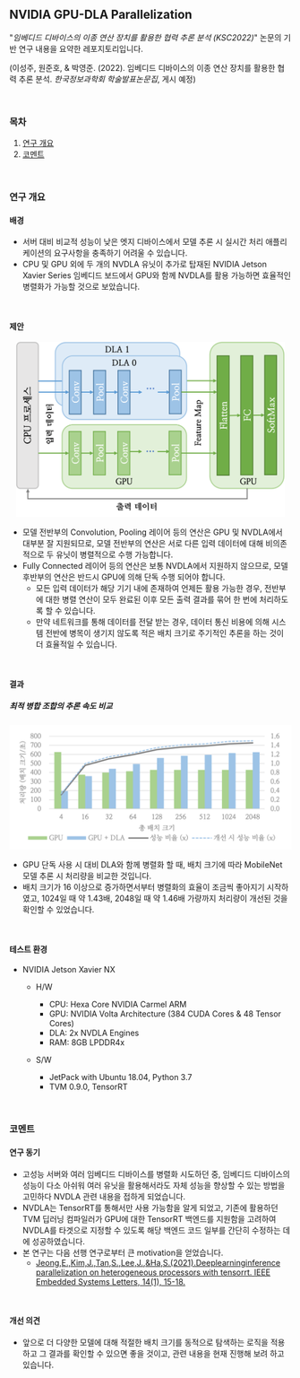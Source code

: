 ## NVIDIA GPU-DLA Parallelization
"*임베디드 디바이스의 이종 연산 장치를 활용한 협력 추론 분석 (KSC2022)*" 논문의 기반 연구 내용을 요약한 레포지토리입니다.

(이성주, 원준호, & 박영준. (2022). 임베디드 디바이스의 이종 연산 장치를 활용한 협력 추론 분석. *한국정보과학회 학술발표논문집*, 게시 예정)

<br/>

### 목차

1. [연구 개요](#연구-개요)
2. [코멘트](#코멘트)

<br/>

### 연구 개요

#### 배경

- 서버 대비 비교적 성능이 낮은 엣지 디바이스에서 모델 추론 시 실시간 처리 애플리케이션의 요구사항을 충족하기 어려울 수 있습니다.
- CPU 및 GPU 외에 두 개의 NVDLA 유닛이 추가로 탑재된 NVIDIA Jetson Xavier Series 임베디드 보드에서 GPU와 함께 NVDLA를 활용 가능하면 효율적인 병렬화가 가능할 것으로 보았습니다.

<br/>

#### 제안

<p align="center"><img src="./images/model_split.png" alt="모델 분할 방식" style="width: 480px;" /></p>

- 모델 전반부의 Convolution, Pooling 레이어 등의 연산은 GPU 및 NVDLA에서 대부분 잘 지원되므로, 모델 전반부의 연산은 서로 다른 입력 데이터에 대해 비의존적으로 두 유닛이 병렬적으로 수행 가능합니다.
- Fully Connected 레이어 등의 연산은 보통 NVDLA에서 지원하지 않으므로, 모델 후반부의 연산은 반드시 GPU에 의해 단독 수행 되어야 합니다.
  - 모든 입력 데이터가 해당 기기 내에 존재하여 언제든 활용 가능한 경우, 전반부에 대한 병렬 연산이 모두 완료된 이후 모든 출력 결과를 묶어 한 번에 처리하도록 할 수 있습니다.
  - 만약 네트워크를 통해 데이터를 전달 받는 경우, 데이터 통신 비용에 의해 시스템 전반에 병목이 생기지 않도록 적은 배치 크기로 주기적인 추론을 하는 것이 더 효율적일 수 있습니다.


<br/>

#### 결과

##### 최적 병합 조합의 추론 속도 비교

<p align="center"><img src="./images/result.png" alt="실험 결과" style="width: 560px;" /></p>

- GPU 단독 사용 시 대비 DLA와 함께 병렬화 할 때, 배치 크기에 따라 MobileNet 모델 추론 시 처리량을 비교한 것입니다.
- 배치 크기가 16 이상으로 증가하면서부터 병렬화의 효율이 조금씩 좋아지기 시작하였고, 1024일 때 약 1.43배, 2048일 때 약 1.46배 가량까지 처리량이 개선된 것을 확인할 수 있었습니다.

<br/>

#### 테스트 환경

- NVIDIA Jetson Xavier NX

  - H/W
    - CPU: Hexa Core NVIDIA Carmel ARM
    - GPU: NVIDIA Volta Architecture (384 CUDA Cores & 48 Tensor Cores)
    - DLA: 2x NVDLA Engines
    - RAM: 8GB LPDDR4x


  

  - S/W
    - JetPack with Ubuntu 18.04, Python 3.7
    - TVM 0.9.0, TensorRT


<br/>

### 코멘트

#### 연구 동기

- 고성능 서버와 여러 임베디드 디바이스를 병렬화 시도하던 중, 임베디드 디바이스의 성능이 다소 아쉬워 여러 유닛을 활용해서라도 자체 성능을 향상할 수 있는 방법을 고민하다 NVDLA 관련 내용을 접하게 되었습니다.
- NVDLA는 TensorRT를 통해서만 사용 가능함을 알게 되었고, 기존에 활용하던 TVM 딥러닝 컴파일러가 GPU에 대한 TensorRT 백엔드를 지원함을 고려하여 NVDLA를 타겟으로 지정할 수 있도록 해당 백엔드 코드 일부를 간단히 수정하는 데에 성공하였습니다.
- 본 연구는 다음 선행 연구로부터 큰 motivation을 얻었습니다.
  - [Jeong,E.,Kim,J.,Tan,S.,Lee,J.,&Ha,S.(2021).Deeplearninginference parallelization on heterogeneous processors with tensorrt. IEEE Embedded Systems Letters, 14(1), 15-18.](https://ieeexplore.ieee.org/abstract/document/9449896/)

<br/>

#### 개선 의견

- 앞으로 더 다양한 모델에 대해 적절한 배치 크기를 동적으로 탐색하는 로직을 적용하고 그 결과를 확인할 수 있으면 좋을 것이고, 관련 내용을 현재 진행해 보려 하고 있습니다.

